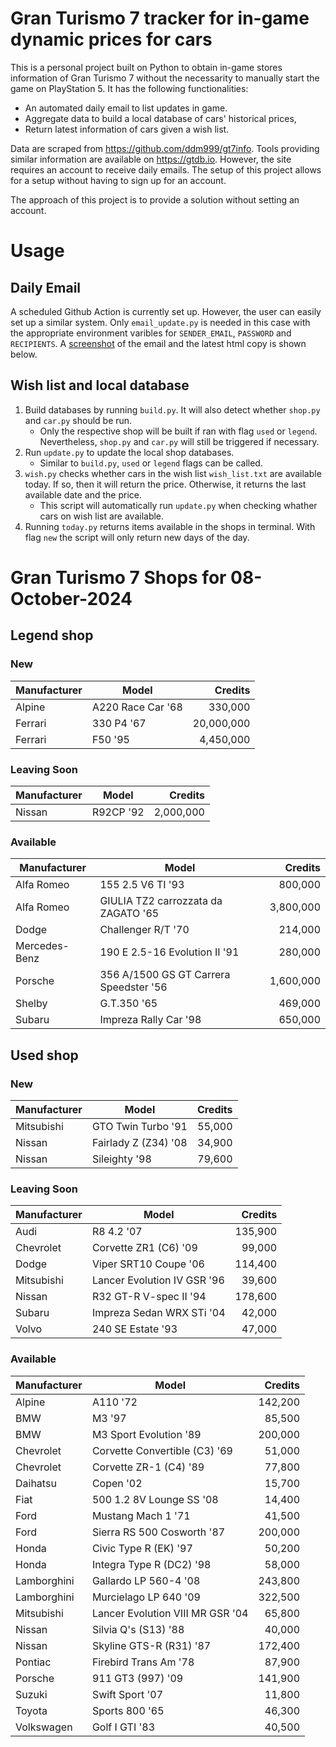 # Gran Turismo 7 tracker for in-game dynamic prices for cars

This is a personal project built on Python to obtain in-game stores information of Gran Turismo 7 without the necessarity to manually start the game on PlayStation 5. It has the following functionalities:

- An automated daily email to list updates in game.
- Aggregate data to build a local database of cars' historical prices,
- Return latest information of cars given a wish list.

Data are scraped from https://github.com/ddm999/gt7info. Tools providing similar information are available on https://gtdb.io. However, the site requires an account to receive daily emails. The setup of this project allows for a setup without having to sign up for an account.

The approach of this project is to provide a solution without setting an account.

# Usage

## Daily Email

A scheduled Github Action is currently set up. However, the user can easily set up a similar system. Only `email_update.py` is needed in this case with the appropriate environment varibles for `SENDER_EMAIL`, `PASSWORD` and `RECIPIENTS`. A [screenshot](https://raw.githubusercontent.com/marcohoucheng/Gran-Turismo-7-Price-Tracker/main/data/email_screenshot.png) of the email and the latest html copy is shown below.

## Wish list and local database

1. Build databases by running `build.py`. It will also detect whether `shop.py` and `car.py` should be run.
    - Only the respective shop will be built if ran with flag `used` or `legend`. Nevertheless, `shop.py` and `car.py` will still be triggered if necessary.
2. Run `update.py` to update the local shop databases.
    - Similar to `build.py`, `used` or `legend` flags can be called.
3. `wish.py` checks whether cars in the wish list `wish_list.txt` are available today. If so, then it will return the price. Otherwise, it returns the last available date and the price.
    - This script will automatically run `update.py` when checking whather cars on wish list are available.
4. Running `today.py` returns items available in the shops in terminal. With flag `new` the script will only return new days of the day.


# Gran Turismo 7 Shops for 08-October-2024



## Legend shop

### New
 | Manufacturer | Model | Credits |
 | --- | --- | --: |
|Alpine|A220 Race Car '68|330,000|
|Ferrari|330 P4 '67|20,000,000|
|Ferrari|F50 '95|4,450,000|

### Leaving Soon
 | Manufacturer | Model | Credits |
 | --- | --- | --: |
|Nissan|R92CP '92|2,000,000|

### Available
 | Manufacturer | Model | Credits |
 | --- | --- | --: |
|Alfa Romeo|155 2.5 V6 TI '93|800,000|
|Alfa Romeo|GIULIA TZ2 carrozzata da ZAGATO '65|3,800,000|
|Dodge|Challenger R/T '70|214,000|
|Mercedes-Benz|190 E 2.5-16 Evolution II '91|280,000|
|Porsche|356 A/1500 GS GT Carrera Speedster '56|1,600,000|
|Shelby|G.T.350 '65|469,000|
|Subaru|Impreza Rally Car '98|650,000|


## Used shop

### New
 | Manufacturer | Model | Credits |
 | --- | --- | --: |
|Mitsubishi|GTO Twin Turbo '91|55,000|
|Nissan|Fairlady Z (Z34) '08|34,900|
|Nissan|Sileighty '98|79,600|

### Leaving Soon
 | Manufacturer | Model | Credits |
 | --- | --- | --: |
|Audi|R8 4.2 '07|135,900|
|Chevrolet|Corvette ZR1 (C6) '09|99,000|
|Dodge|Viper SRT10 Coupe '06|114,400|
|Mitsubishi|Lancer Evolution IV GSR '96|39,600|
|Nissan|R32 GT-R V-spec II '94|178,600|
|Subaru|Impreza Sedan WRX STi '04|42,000|
|Volvo|240 SE Estate '93|47,000|

### Available
 | Manufacturer | Model | Credits |
 | --- | --- | --: |
|Alpine|A110 '72|142,200|
|BMW|M3 '97|85,500|
|BMW|M3 Sport Evolution '89|200,000|
|Chevrolet|Corvette Convertible (C3) '69|51,000|
|Chevrolet|Corvette ZR-1 (C4) '89|77,800|
|Daihatsu|Copen '02|15,700|
|Fiat|500 1.2 8V Lounge SS '08|14,400|
|Ford|Mustang Mach 1 '71|41,500|
|Ford|Sierra RS 500 Cosworth '87|200,000|
|Honda|Civic Type R (EK) '97|50,200|
|Honda|Integra Type R (DC2) '98|58,000|
|Lamborghini|Gallardo LP 560-4 '08|243,800|
|Lamborghini|Murcielago LP 640 '09|322,500|
|Mitsubishi|Lancer Evolution VIII MR GSR '04|65,800|
|Nissan|Silvia Q's (S13) '88|40,000|
|Nissan|Skyline GTS-R (R31) '87|172,400|
|Pontiac|Firebird Trans Am '78|87,900|
|Porsche|911 GT3 (997) '09|141,900|
|Suzuki|Swift Sport '07|11,800|
|Toyota|Sports 800 '65|46,300|
|Volkswagen|Golf I GTI '83|40,500|
